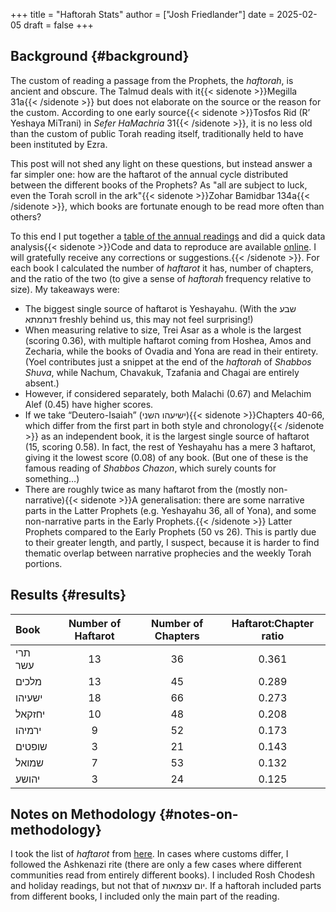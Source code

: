 +++
title = "Haftorah Stats"
author = ["Josh Friedlander"]
date = 2025-02-05
draft = false
+++

## Background {#background}

The custom of reading a passage from the Prophets, the _haftorah_, is ancient and obscure. The Talmud deals with it{{< sidenote >}}Megilla 31a{{< /sidenote >}} but does not elaborate on the source or the reason for the custom. According to one early source{{< sidenote >}}Tosfos Rid (R’ Yeshaya MiTrani) in _Sefer HaMachria_ 31{{< /sidenote >}}, it is no less old than the custom of public Torah reading itself, traditionally held to have been instituted by Ezra.

This post will not shed any light on these questions, but instead answer a far simpler one: how are the haftarot of the annual cycle distributed between the different books of the Prophets? As "all are subject to luck, even the Torah scroll in the ark"{{< sidenote >}}Zohar Bamidbar 134a{{< /sidenote >}}, which books are fortunate enough to be read more often than others?

To this end I put together a [table of the annual readings](https://github.com/lordgrenville/haftarot/blob/main/haftarot.csv) and did a quick data analysis{{< sidenote >}}Code and data to reproduce are available [online](https://github.com/lordgrenville/haftarot). I will gratefully receive any corrections or suggestions.{{< /sidenote >}}. For each book I calculated the number of _haftarot_ it has, number of chapters, and the ratio of the two (to give a sense of _haftorah_ frequency relative to size). My takeaways were:

-   The biggest single source of haftarot is Yeshayahu. (With the שבע דנחמתא freshly behind us, this may not feel surprising!)
-   When measuring relative to size, Trei Asar as a whole is the largest (scoring 0.36), with multiple haftarot coming from Hoshea, Amos and Zecharia, while the books of Ovadia and Yona are read in their entirety. (Yoel contributes just a snippet at the end of the _haftorah_ of _Shabbos Shuva_, while Nachum, Chavakuk, Tzafania and Chagai are entirely absent.)
-   However, if considered separately, both Malachi (0.67) and Melachim Alef (0.45) have higher scores.
-   If we take “Deutero-Isaiah” (ישיעהו השני){{< sidenote >}}Chapters 40-66, which differ from the first part in both style and chronology{{< /sidenote >}} as an independent book, it is the largest single source of haftarot (15, scoring 0.58). In fact, the rest of Yeshayahu has a mere 3 haftarot, giving it the lowest score (0.08) of any book. (But one of these is the famous reading of _Shabbos Chazon_, which surely counts for something…)
-   There are roughly twice as many haftarot from the (mostly non-narrative){{< sidenote >}}A generalisation: there are some narrative parts in the Latter Prophets (e.g. Yeshayahu 36, all of Yona), and some non-narrative parts in the Early Prophets.{{< /sidenote >}} Latter Prophets compared to the Early Prophets (50 vs 26). This is partly due to their greater length, and partly, I suspect, because it is harder to find thematic overlap between narrative prophecies and the weekly Torah portions.


## Results {#results}

| Book | Number of Haftarot | Number of Chapters | Haftarot:Chapter ratio |
|:---------|:--------------------:|:--------------------:|:------------------------:|
| תרי עשר | 13                 | 36                 | 0.361                  |
| מלכים   | 13                 | 45                 | 0.289                  |
| ישעיהו  | 18                 | 66                 | 0.273                  |
| יחזקאל  | 10                 | 48                 | 0.208                  |
| ירמיהו  | 9                  | 52                 | 0.173                  |
| שופטים  | 3                  | 21                 | 0.143                  |
| שמואל   | 7                  | 53                 | 0.132                  |
| יהושע   | 3                  | 24                 | 0.125                  |


## Notes on Methodology {#notes-on-methodology}

I took the list of _haftarot_ from [here](https://www.shoresh.org.il/usersfiles/articlesdocs/parashot.pdf). In cases where customs differ, I followed the Ashkenazi rite (there are only a few cases where different communities read from entirely different books). I included Rosh Chodesh and holiday readings, but not that of יום עצמאות. If a haftorah included parts from different books, I included only the main part of the reading.
